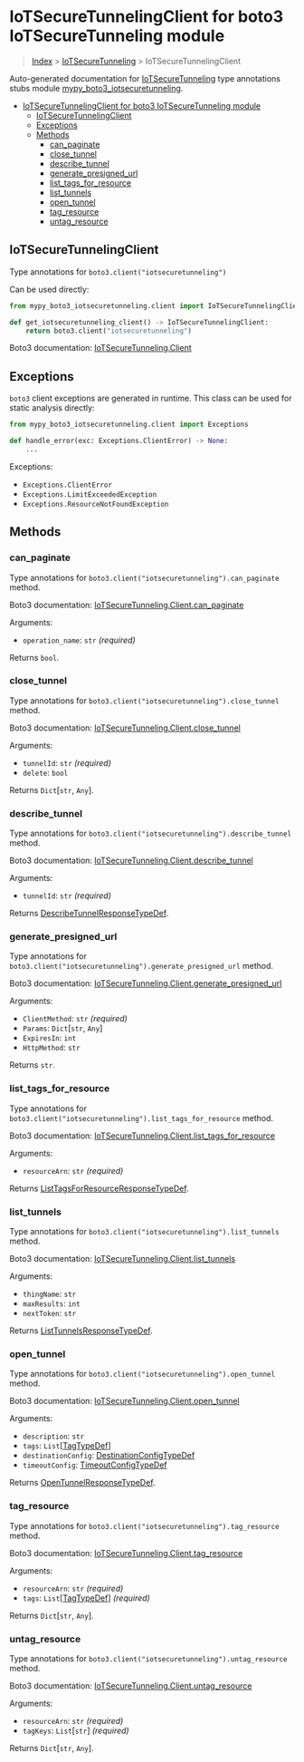 # IoTSecureTunnelingClient for boto3 IoTSecureTunneling module

> [Index](..) > [IoTSecureTunneling](.) > IoTSecureTunnelingClient

Auto-generated documentation for
[IoTSecureTunneling](https://boto3.amazonaws.com/v1/documentation/api/latest/reference/services/iotsecuretunneling.html#IoTSecureTunneling)
type annotations stubs module
[mypy_boto3_iotsecuretunneling](https://pypi.org/project/mypy-boto3-iotsecuretunneling/).

- [IoTSecureTunnelingClient for boto3 IoTSecureTunneling module](#iotsecuretunnelingclient-for-boto3-iotsecuretunneling-module)
  - [IoTSecureTunnelingClient](#iotsecuretunnelingclient)
  - [Exceptions](#exceptions)
  - [Methods](#methods)
    - [can_paginate](#can_paginate)
    - [close_tunnel](#close_tunnel)
    - [describe_tunnel](#describe_tunnel)
    - [generate_presigned_url](#generate_presigned_url)
    - [list_tags_for_resource](#list_tags_for_resource)
    - [list_tunnels](#list_tunnels)
    - [open_tunnel](#open_tunnel)
    - [tag_resource](#tag_resource)
    - [untag_resource](#untag_resource)

## IoTSecureTunnelingClient

Type annotations for `boto3.client("iotsecuretunneling")`

Can be used directly:

```python
from mypy_boto3_iotsecuretunneling.client import IoTSecureTunnelingClient

def get_iotsecuretunneling_client() -> IoTSecureTunnelingClient:
    return boto3.client("iotsecuretunneling")
```

Boto3 documentation:
[IoTSecureTunneling.Client](https://boto3.amazonaws.com/v1/documentation/api/latest/reference/services/iotsecuretunneling.html#IoTSecureTunneling.Client)

## Exceptions

`boto3` client exceptions are generated in runtime. This class can be used for
static analysis directly:

```python
from mypy_boto3_iotsecuretunneling.client import Exceptions

def handle_error(exc: Exceptions.ClientError) -> None:
    ...
```

Exceptions:

- `Exceptions.ClientError`
- `Exceptions.LimitExceededException`
- `Exceptions.ResourceNotFoundException`

## Methods

### can_paginate

Type annotations for `boto3.client("iotsecuretunneling").can_paginate` method.

Boto3 documentation:
[IoTSecureTunneling.Client.can_paginate](https://boto3.amazonaws.com/v1/documentation/api/latest/reference/services/iotsecuretunneling.html#IoTSecureTunneling.Client.can_paginate)

Arguments:

- `operation_name`: `str` *(required)*

Returns `bool`.

### close_tunnel

Type annotations for `boto3.client("iotsecuretunneling").close_tunnel` method.

Boto3 documentation:
[IoTSecureTunneling.Client.close_tunnel](https://boto3.amazonaws.com/v1/documentation/api/latest/reference/services/iotsecuretunneling.html#IoTSecureTunneling.Client.close_tunnel)

Arguments:

- `tunnelId`: `str` *(required)*
- `delete`: `bool`

Returns `Dict`\[`str`, `Any`\].

### describe_tunnel

Type annotations for `boto3.client("iotsecuretunneling").describe_tunnel`
method.

Boto3 documentation:
[IoTSecureTunneling.Client.describe_tunnel](https://boto3.amazonaws.com/v1/documentation/api/latest/reference/services/iotsecuretunneling.html#IoTSecureTunneling.Client.describe_tunnel)

Arguments:

- `tunnelId`: `str` *(required)*

Returns
[DescribeTunnelResponseTypeDef](./type_defs.md#describetunnelresponsetypedef).

### generate_presigned_url

Type annotations for
`boto3.client("iotsecuretunneling").generate_presigned_url` method.

Boto3 documentation:
[IoTSecureTunneling.Client.generate_presigned_url](https://boto3.amazonaws.com/v1/documentation/api/latest/reference/services/iotsecuretunneling.html#IoTSecureTunneling.Client.generate_presigned_url)

Arguments:

- `ClientMethod`: `str` *(required)*
- `Params`: `Dict`\[`str`, `Any`\]
- `ExpiresIn`: `int`
- `HttpMethod`: `str`

Returns `str`.

### list_tags_for_resource

Type annotations for
`boto3.client("iotsecuretunneling").list_tags_for_resource` method.

Boto3 documentation:
[IoTSecureTunneling.Client.list_tags_for_resource](https://boto3.amazonaws.com/v1/documentation/api/latest/reference/services/iotsecuretunneling.html#IoTSecureTunneling.Client.list_tags_for_resource)

Arguments:

- `resourceArn`: `str` *(required)*

Returns
[ListTagsForResourceResponseTypeDef](./type_defs.md#listtagsforresourceresponsetypedef).

### list_tunnels

Type annotations for `boto3.client("iotsecuretunneling").list_tunnels` method.

Boto3 documentation:
[IoTSecureTunneling.Client.list_tunnels](https://boto3.amazonaws.com/v1/documentation/api/latest/reference/services/iotsecuretunneling.html#IoTSecureTunneling.Client.list_tunnels)

Arguments:

- `thingName`: `str`
- `maxResults`: `int`
- `nextToken`: `str`

Returns
[ListTunnelsResponseTypeDef](./type_defs.md#listtunnelsresponsetypedef).

### open_tunnel

Type annotations for `boto3.client("iotsecuretunneling").open_tunnel` method.

Boto3 documentation:
[IoTSecureTunneling.Client.open_tunnel](https://boto3.amazonaws.com/v1/documentation/api/latest/reference/services/iotsecuretunneling.html#IoTSecureTunneling.Client.open_tunnel)

Arguments:

- `description`: `str`
- `tags`: `List`\[[TagTypeDef](./type_defs.md#tagtypedef)\]
- `destinationConfig`:
  [DestinationConfigTypeDef](./type_defs.md#destinationconfigtypedef)
- `timeoutConfig`: [TimeoutConfigTypeDef](./type_defs.md#timeoutconfigtypedef)

Returns [OpenTunnelResponseTypeDef](./type_defs.md#opentunnelresponsetypedef).

### tag_resource

Type annotations for `boto3.client("iotsecuretunneling").tag_resource` method.

Boto3 documentation:
[IoTSecureTunneling.Client.tag_resource](https://boto3.amazonaws.com/v1/documentation/api/latest/reference/services/iotsecuretunneling.html#IoTSecureTunneling.Client.tag_resource)

Arguments:

- `resourceArn`: `str` *(required)*
- `tags`: `List`\[[TagTypeDef](./type_defs.md#tagtypedef)\] *(required)*

Returns `Dict`\[`str`, `Any`\].

### untag_resource

Type annotations for `boto3.client("iotsecuretunneling").untag_resource`
method.

Boto3 documentation:
[IoTSecureTunneling.Client.untag_resource](https://boto3.amazonaws.com/v1/documentation/api/latest/reference/services/iotsecuretunneling.html#IoTSecureTunneling.Client.untag_resource)

Arguments:

- `resourceArn`: `str` *(required)*
- `tagKeys`: `List`\[`str`\] *(required)*

Returns `Dict`\[`str`, `Any`\].

